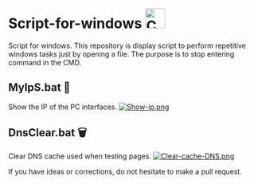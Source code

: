 # Script-for-windows <a href="https://en.wikipedia.org/wiki/Cmd.exe" target="_blank"> <img src="https://i.postimg.cc/KYYRkqtV/Terminalicon2.png" alt="CMD" width="40" height="40" /> </a>

Script for windows. This repository is display script to perform repetitive windows tasks just by opening a file. The purpose is to stop entering command in the CMD.

## MyIpS.bat :eyes:
Show the IP of the PC interfaces.
[![Show-ip.png](https://i.postimg.cc/RV19WPr9/Show-ip.png)](https://postimg.cc/6yQFSf51)

## DnsClear.bat :wastebasket:
Clear DNS cache used when testing pages.
[![Clear-cache-DNS.png](https://i.postimg.cc/J4rYQKDR/Clear-cache-DNS.png)](https://postimg.cc/5jrm4BSr)



If you have ideas or corrections, do not hesitate to make a pull request. 

